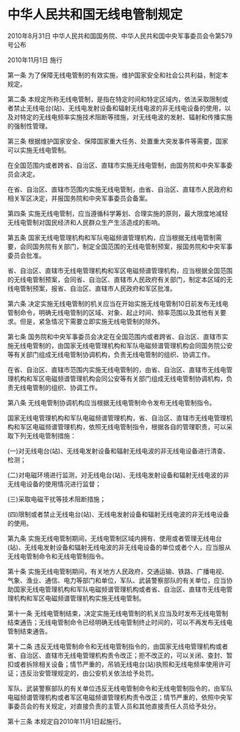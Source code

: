 # 中华人民共和国无线电管制规定

2010年8月31日 中华人民共和国国务院、中华人民共和国中央军事委员会令第579号公布

2010年11月1日 施行

<!-- INFO END -->

第一条 为了保障无线电管制的有效实施，维护国家安全和社会公共利益，制定本规定。

第二条 本规定所称无线电管制，是指在特定时间和特定区域内，依法采取限制或者禁止无线电台(站)、无线电发射设备和辐射无线电波的非无线电设备的使用，以及对特定的无线电频率实施技术阻断等措施，对无线电波的发射、辐射和传播实施的强制性管理。

第三条 根据维护国家安全、保障国家重大任务、处置重大突发事件等需要，国家可以实施无线电管制。

在全国范围内或者跨省、自治区、直辖市实施无线电管制，由国务院和中央军事委员会决定。

在省、自治区、直辖市范围内实施无线电管制，由省、自治区、直辖市人民政府和相关军区决定，并报国务院和中央军事委员会备案。

第四条 实施无线电管制，应当遵循科学筹划、合理实施的原则，最大限度地减轻无线电管制对国民经济和人民群众生产生活造成的影响。

第五条 国家无线电管理机构和军队电磁频谱管理机构，应当根据无线电管制需要，会同国务院有关部门，制定全国范围的无线电管制预案，报国务院和中央军事委员会批准。

省、自治区、直辖市无线电管理机构和军区电磁频谱管理机构，应当根据全国范围的无线电管制预案，会同省、自治区、直辖市人民政府有关部门，制定本区域的无线电管制预案，报省、自治区、直辖市人民政府和军区批准。

第六条 决定实施无线电管制的机关应当在开始实施无线电管制10日前发布无线电管制命令，明确无线电管制的区域、对象、起止时间、频率范围以及其他有关要求。但是，紧急情况下需要立即实施无线电管制的除外。

第七条 国务院和中央军事委员会决定在全国范围内或者跨省、自治区、直辖市实施无线电管制的，由国家无线电管理机构和军队电磁频谱管理机构会同国务院公安等有关部门组成无线电管制协调机构，负责无线电管制的组织、协调工作。

在省、自治区、直辖市范围内实施无线电管制的，由省、自治区、直辖市无线电管理机构和军区电磁频谱管理机构会同公安等有关部门组成无线电管制协调机构，负责无线电管制的组织、协调工作。

第八条 无线电管制协调机构应当根据无线电管制命令发布无线电管制指令。

国家无线电管理机构和军队电磁频谱管理机构，省、自治区、直辖市无线电管理机构和军区电磁频谱管理机构，依照无线电管制指令，根据各自的管理职责，可以采取下列无线电管制措施：

(一)对无线电台(站)、无线电发射设备和辐射无线电波的非无线电设备进行清查、检测；

(二)对电磁环境进行监测，对无线电台(站)、无线电发射设备和辐射无线电波的非无线电设备的使用情况进行监督；

(三)采取电磁干扰等技术阻断措施；

(四)限制或者禁止无线电台(站)、无线电发射设备和辐射无线电波的非无线电设备的使用。

第九条 实施无线电管制期间，无线电管制区域内拥有、使用或者管理无线电台(站)、无线电发射设备和辐射无线电波的非无线电设备的单位或者个人，应当服从无线电管制命令和无线电管制指令。

第十条 实施无线电管制期间，有关地方人民政府，交通运输、铁路、广播电视、气象、渔业、通信、电力等部门和单位，军队、武装警察部队的有关单位，应当协助国家无线电管理机构和军队电磁频谱管理机构或者省、自治区、直辖市无线电管理机构和军区电磁频谱管理机构实施无线电管制。

第十一条 无线电管制结束，决定实施无线电管制的机关应当及时发布无线电管制结束通告；无线电管制命令已经明确无线电管制终止时间的，可以不再发布无线电管制结束通告。

第十二条 违反无线电管制命令和无线电管制指令的，由国家无线电管理机构或者省、自治区、直辖市无线电管理机构责令改正；拒不改正的，可以关闭、查封、暂扣或者拆除相关设备；情节严重的，吊销无线电台(站)执照和无线电频率使用许可证；违反治安管理规定的，由公安机关依法给予处罚。

军队、武装警察部队的有关单位违反无线电管制命令和无线电管制指令的，由军队电磁频谱管理机构或者军区电磁频谱管理机构责令改正；情节严重的，依照中央军事委员会的有关规定，对直接负责的主管人员和其他直接责任人员给予处分。

第十三条 本规定自2010年11月1日起施行。
